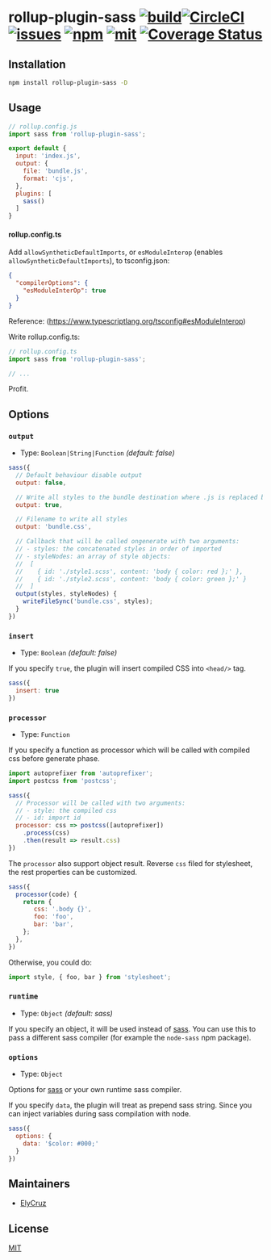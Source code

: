 rollup-plugin-sass [![build](https://github.com/elycruz/rollup-plugin-sass/actions/workflows/dev-build-and-test.yml/badge.svg)](https://github.com/elycruz/rollup-plugin-sass/actions/workflows/dev-build-and-test.yml)[![CircleCI](https://img.shields.io/circleci/project/github/differui/rollup-plugin-sass/master.svg?style=flat-square)](https://circleci.com/gh/differui/rollup-plugin-sass) [![issues](https://img.shields.io/github/issues/differui/rollup-plugin-sass.svg?style=flat-square)](https://www.npmjs.com/package/rollup-plugin-sass) [![npm](https://img.shields.io/npm/v/rollup-plugin-sass.svg?style=flat-square)](https://www.npmjs.com/package/rollup-plugin-sass) [![mit](https://img.shields.io/npm/l/rollup-plugin-sass.svg?style=flat-square)](https://opensource.org/licenses/MIT) [![Coverage Status](https://coveralls.io/repos/github/differui/rollup-plugin-sass/badge.svg?branch=master)](https://coveralls.io/github/differui/rollup-plugin-sass?branch=master)
=====

## Installation

```bash
npm install rollup-plugin-sass -D
```

## Usage

```js
// rollup.config.js
import sass from 'rollup-plugin-sass';

export default {
  input: 'index.js',
  output: {
    file: 'bundle.js',
    format: 'cjs',
  },
  plugins: [
    sass()
  ]
}
```

#### rollup.config.ts

Add `allowSyntheticDefaultImports`, or `esModuleInterop` (enables `allowSyntheticDefaultImports`), to tsconfig.json:

```json
{
  "compilerOptions": {
    "esModuleInterOp": true
  }
}
```

Reference: (https://www.typescriptlang.org/tsconfig#esModuleInterop)

Write rollup.config.ts:

```typescript
// rollup.config.ts
import sass from 'rollup-plugin-sass';

// ...
```

Profit.

## Options

### `output`

+ Type: `Boolean|String|Function` _(default: false)_

```js
sass({
  // Default behaviour disable output
  output: false,

  // Write all styles to the bundle destination where .js is replaced by .css
  output: true,

  // Filename to write all styles
  output: 'bundle.css',

  // Callback that will be called ongenerate with two arguments:
  // - styles: the concatenated styles in order of imported
  // - styleNodes: an array of style objects:
  //  [
  //    { id: './style1.scss', content: 'body { color: red };' },
  //    { id: './style2.scss', content: 'body { color: green };' }
  //  ]
  output(styles, styleNodes) {
    writeFileSync('bundle.css', styles);
  }
})
```

### `insert`

+ Type: `Boolean` _(default: false)_

If you specify `true`, the plugin will insert compiled CSS into `<head/>` tag.

```js
sass({
  insert: true
})
```

### `processor`

+ Type: `Function`

If you specify a function as processor which will be called with compiled css before generate phase.

```js
import autoprefixer from 'autoprefixer';
import postcss from 'postcss';

sass({
  // Processor will be called with two arguments:
  // - style: the compiled css
  // - id: import id
  processor: css => postcss([autoprefixer])
    .process(css)
    .then(result => result.css)
})
```

The `processor` also support object result. Reverse `css` filed for stylesheet, the rest properties can be customized.

```js
sass({
  processor(code) {
    return {
       css: '.body {}',
       foo: 'foo',
       bar: 'bar',
    };
  },
})
```

Otherwise, you could do:

```js
import style, { foo, bar } from 'stylesheet';
```

### `runtime`

+ Type: `Object` _(default: sass)_

If you specify an object, it will be used instead of [sass](https://github.com/sass/dart-sass). You can use this to pass a different sass compiler (for example the `node-sass` npm package).

### `options`

+ Type: `Object`

Options for [sass](https://github.com/sass/dart-sass) or your own runtime sass compiler.

If you specify `data`, the plugin will treat as prepend sass string.
Since you can inject variables during sass compilation with node.

```js
sass({
  options: {
    data: '$color: #000;'
  }
})
```

## Maintainers

- [ElyCruz](https://github.com/elycruz)

## License

[MIT](./LICENSE)
